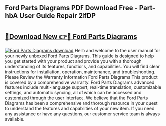 ## Ford Parts Diagrams PDF Download Free - Part-hbA User Guide Repair 2lfDP

# <h2><a href="http://dfo61u.blite.top/?on=Ford+Parts+Diagrams">🔗Download New 👉🔴 Ford Parts Diagrams</a></h2>

[![Ford Parts Diagrams download](https://i.imgur.com/lujVjoI.png)](http://dfo61u.blite.top/?on=Ford+Parts+Diagrams)
Hello and welcome to the user manual for your newly unboxed Ford Parts Diagrams. This guide is designed to help you get started with your product and provide you with a thorough understanding of its features, functions, and capabilities. You will find clear instructions for installation, operation, maintenance, and troubleshooting. Please Review the Warranty Information Ford Parts Diagrams This product is covered by a comprehensive warranty. Ford Parts Diagrams advanced features include multi-language support, real-time translation, customizable settings, and automatic syncing, all of which can be accessed and customized through the user interface. We believe that the Ford Parts Diagrams has been a comprehensive and thorough resource in your quest to understand the features and capabilities of your new item. If you need any assistance or have any questions, our customer service team is always available.
